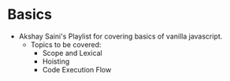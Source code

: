 # Basics

- Akshay Saini's Playlist for covering basics of vanilla javascript.
    - Topics to be covered:
        - Scope and Lexical
        - Hoisting
        - Code Execution Flow